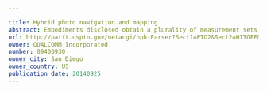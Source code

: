 ```yaml
---

title: Hybrid photo navigation and mapping
abstract: Embodiments disclosed obtain a plurality of measurement sets from a plurality of sensors in conjunction with the capture of a sequence of exterior and interior images of a structure while traversing locations in and around the structure. Each measurement set may be associated with at least one image. An external structural envelope of the structure is determined from exterior images of the structure and the corresponding outdoor trajectory of a UE. The position and orientation of the structure and the structural envelope is determined in absolute coordinates. Further, an indoor map of the structure in absolute coordinates may be obtained based on interior images of the structure, a structural envelope in absolute coordinates, and measurements associated with the indoor trajectory of the UE during traversal of the indoor area to capture the interior images.
url: http://patft.uspto.gov/netacgi/nph-Parser?Sect1=PTO2&Sect2=HITOFF&p=1&u=%2Fnetahtml%2FPTO%2Fsearch-adv.htm&r=1&f=G&l=50&d=PALL&S1=09400930&OS=09400930&RS=09400930
owner: QUALCOMM Incorporated
number: 09400930
owner_city: San Diego
owner_country: US
publication_date: 20140925
---
```

